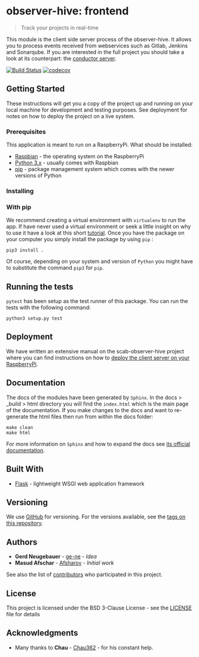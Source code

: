 # observer-hive: frontend
> Track your projects in real-time

This module is the client side server process of the observer-hive. It allows you to process events received
from webservices such as Gitlab, Jenkins and Sonarqube. If you are interested in the full project you should
take a look at its counterpart: the [conductor server](https://iteragit.iteratec.de/observer-hive/scab-oberserver-hive).

[![Build Status](https://www.travis-ci.org/Afsharov/observer-frontend.svg?branch=master)](https://travis-ci.org/Afsharov/observer-frontend) [![codecov](https://codecov.io/gh/Afsharov/observer-frontend/branch/master/graph/badge.svg?token=LC3BB7EZFA)](https://codecov.io/gh/Afsharov/observer-frontend) 


## Getting Started

These instructions will get you a copy of the project up and running on your local machine for development and testing purposes. See deployment for notes on how to deploy the project on a live system.

### Prerequisites

This application is meant to run on a RaspberryPi. What should be installed:

* [Raspbian](https://www.raspberrypi.org/downloads/raspbian/) - the operating system on the RaspberryPi
* [Python 3.x](https://www.python.org) - usually comes with Raspbian
* [pip]() - package management system which comes with the newer versions of Python

### Installing

### With pip

We recommend creating a virtual environment with `virtualenv` to run the app. If have never used a 
virtual environment or seek a little insight on why to use it have a look at this short 
[tutorial](http://www.pythonforbeginners.com/basics/how-to-use-python-virtualenv/).
Once you have the package on your computer you simply install the package by using `pip` :

```
pip3 install .
```

Of course, depending on your system and version of `Python` you might have to substitute the command 
`pip3` for `pip`.

## Running the tests

`pytest` has been setup as the test runner of this package. You can run the tests with the following command:

```
python3 setup.py test
```

## Deployment

We have written an extensive manual on the scab-observer-hive project where you can find instructions
on how to [deploy the client server on your RaspberryPi](). 

## Documentation

The docs of the modules have been generated by `Sphinx`. In the docs > _build > html directory you will find the
`index.html` which is the main page of the documentation. If you make changes to the docs and want to re-generate
the html files then run from within the docs folder:

```
make clean
make html
```

For more information on `Sphinx` and how to expand the docs see 
[its official documentation](http://www.sphinx-doc.org/en/master/).

## Built With

* [Flask](http://flask.pocoo.org/) - lightweight WSGI web application framework

## Versioning

We use [GitHub](https://github.com/) for versioning. For the versions available, see the [tags on this repository](https://github.com/Afsharov/observer-frontend/tags). 

## Authors

* **Gerd Neugebauer** - [ge-ne](https://github.com/ge-ne) - *Idea*
* **Masud Afschar** - [Afsharov](https://github.com/Afsharov) - *Initial work*

See also the list of [contributors](https://github.com/Afsharov/observer-frontend/graphs/contributors) who participated in this project.

## License

This project is licensed under the BSD 3-Clause License - see the [LICENSE](LICENSE) file for details

## Acknowledgments

* Many thanks to **Chau** - [Chau362](https://github.com/Chau362) - for his constant help.